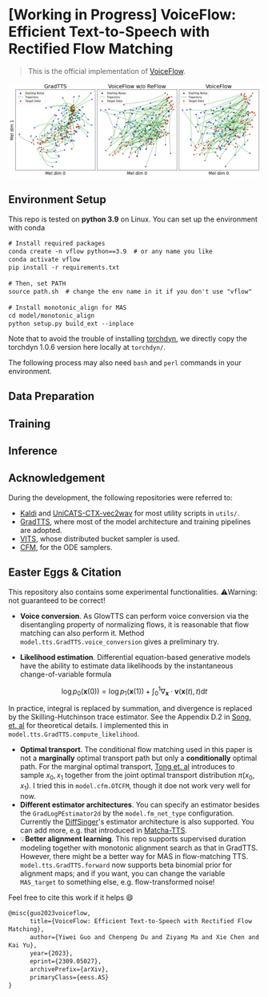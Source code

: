 # \[Working in Progress\] VoiceFlow: Efficient Text-to-Speech with Rectified Flow Matching
> This is the official implementation of [VoiceFlow](https://arxiv.org/abs/2309.05027).

![traj](resources/traj.png)

## Environment Setup
This repo is tested on **python 3.9** on Linux. You can set up the environment with conda
```shell
# Install required packages
conda create -n vflow python==3.9  # or any name you like
conda activate vflow
pip install -r requirements.txt

# Then, set PATH
source path.sh  # change the env name in it if you don't use "vflow"

# Install monotonic_align for MAS
cd model/monotonic_align
python setup.py build_ext --inplace
```
Note that to avoid the trouble of installing [torchdyn](https://github.com/DiffEqML/torchdyn), we directly copy the torchdyn 1.0.6 version here locally at `torchdyn/`.

The following process may also need `bash` and `perl` commands in your environment.
## Data Preparation

## Training

## Inference

## Acknowledgement
During the development, the following repositories were referred to:
* [Kaldi](https://github.com/kaldi-asr/kaldi) and [UniCATS-CTX-vec2wav](https://github.com/cantabile-kwok/UniCATS-CTX-vec2wav) for most utility scripts in `utils/`.
* [GradTTS](https://github.com/huawei-noah/Speech-Backbones/tree/main/Grad-TTS), where most of the model architecture and training pipelines are adopted.
* [VITS](https://github.com/jaywalnut310/vits), whose distributed bucket sampler is used.
* [CFM](https://github.com/atong01/conditional-flow-matching), for the ODE samplers.

## Easter Eggs & Citation
This repository also contains some experimental functionalities. ⚠️Warning: not guaranteed to be correct!
* **Voice conversion**. As GlowTTS can perform voice conversion via the disentangling property of normalizing flows, it is reasonable that flow matching can also perform it. Method `model.tts.GradTTS.voice_conversion` gives a preliminary try.

* **Likelihood estimation**. Differential equation-based generative models have the ability to estimate data likelihoods by the instantaneous change-of-variable formula
```math
\log p_0(\boldsymbol x(0)) = \log p_1(\boldsymbol  x(1)) + \int _0^1 \nabla_{\boldsymbol x} \cdot {\boldsymbol v}(\boldsymbol x(t), t)\mathrm d t
```
  In practice, integral is replaced by summation, and divergence is replaced by the Skilling-Hutchinson trace estimator. See the Appendix D.2 in [Song, et. al](https://arxiv.org/abs/2011.13456) for theoretical details. I implemented this in `model.tts.GradTTS.compute_likelihood`. 
* **Optimal transport**. The conditional flow matching used in this paper is not a **marginally** optimal transport path but only a **conditionally** optimal path. For the marginal optimal transport, [Tong et. al](https://arxiv.org/abs/2302.00482) introduces to sample $x_0,x_1$ together from the joint optimal transport distribution $\pi(x_0,x_1)$. I tried this in `model.cfm.OTCFM`, though it doe not work very well for now.
* **Different estimator architectures**. You can specify an estimator besides the `GradLogPEstimator2d` by the `model.fm_net_type` configuration. Currently the [DiffSinger](https://ojs.aaai.org/index.php/AAAI/article/view/21350)'s estimator architecture is also supported. You can add more, e.g. that introduced in [Matcha-TTS](https://github.com/shivammehta25/Matcha-TTS).
* 💡**Better alignment learning**. This repo supports supervised duration modeling together with monotonic alignment search as that in GradTTS. However, there might be a better way for MAS in flow-matching TTS. `model.tts.GradTTS.forward` now supports beta binomial prior for alignment maps; and if you want, you can change the variable `MAS_target` to something else, e.g. flow-transformed noise!

Feel free to cite this work if it helps 😄

```
@misc{guo2023voiceflow,
      title={VoiceFlow: Efficient Text-to-Speech with Rectified Flow Matching}, 
      author={Yiwei Guo and Chenpeng Du and Ziyang Ma and Xie Chen and Kai Yu},
      year={2023},
      eprint={2309.05027},
      archivePrefix={arXiv},
      primaryClass={eess.AS}
}
```
